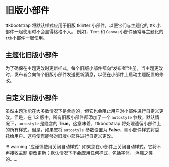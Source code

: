 # 旧版小部件

ttkbootstrap 将默认样式应用于旧版 tkinter 小部件，以便它们与主题化的 ttk 小部件一起使用时不会显得格格不入。 
例如，`Text` 和 `Canvas`小部件通常与主题化的`ttk`小部件一起使用。

## 主题化旧版小部件

为了确保在主题更改时更新样式，每个旧版小部件都向“发布者”注册，当主题更改时，发布者会向每个旧版小部件发送更新消息，以便在小部件上启动主题配置的修改。

## 自定义旧版小部件
虽然主题功能在大多数情况下是合适的，但它也会阻止用户对小部件进行自定义更改。但是，在 1.2 版中，所有旧版小部件都添加了一个 `autostyle` 参数。默认情况下，`autostyle` 是隐含的 **True**。这意味着，ttkbootstrap 将处理遗留小部件上的所有样式。但是，如果您将 `autostyle` 参数设置为 **False**，则小部件样式将委托给用户。这将使您能够对旧版小部件进行自定义更改。

!!! warning "应谨慎使用关闭自动样式"
    如果您在小部件上关闭自动样式，它将不再接收主题
    更改更新；默认情况下不会应用任何样式，包括字体，
    浮雕之类的……